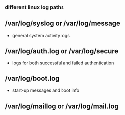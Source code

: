 
### different linux log paths

## /var/log/syslog or /var/log/message
- general system activity logs

## /var/log/auth.log or /var/log/secure
- logs for both successful and failed authentication

## /var/log/boot.log
- start-up messages and boot info

## /var/log/maillog or /var/log/mail.log
